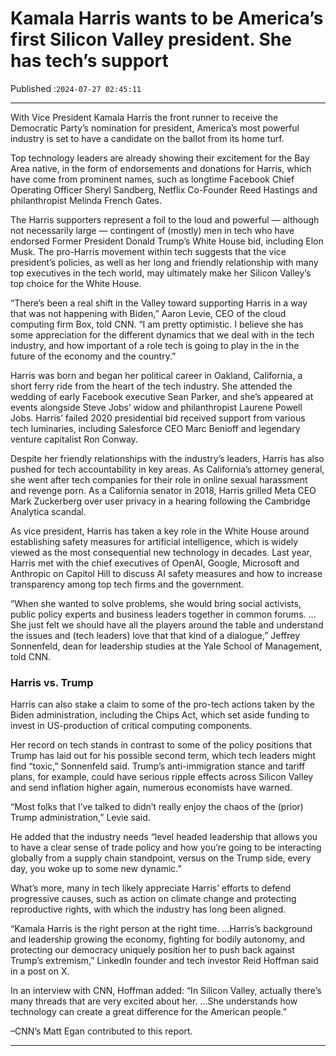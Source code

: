 # Kamala Harris wants to be America’s first Silicon Valley president. She has tech’s support

Published :`2024-07-27 02:45:11`

---

With Vice President Kamala Harris the front runner to receive the Democratic Party’s nomination for president, America’s most powerful industry is set to have a candidate on the ballot from its home turf.

Top technology leaders are already showing their excitement for the Bay Area native, in the form of endorsements and donations for Harris, which have come from prominent names, such as longtime Facebook Chief Operating Officer Sheryl Sandberg, Netflix Co-Founder Reed Hastings and philanthropist Melinda French Gates.

The Harris supporters represent a foil to the loud and powerful — although not necessarily large — contingent of (mostly) men in tech who have endorsed Former President Donald Trump’s White House bid, including Elon Musk. The pro-Harris movement within tech suggests that the vice president’s policies, as well as her long and friendly relationship with many top executives in the tech world, may ultimately make her Silicon Valley’s top choice for the White House.

“There’s been a real shift in the Valley toward supporting Harris in a way that was not happening with Biden,” Aaron Levie, CEO of the cloud computing firm Box, told CNN. “I am pretty optimistic. I believe she has some appreciation for the different dynamics that we deal with in the tech industry, and how important of a role tech is going to play in the in the future of the economy and the country.”

Harris was born and began her political career in Oakland, California, a short ferry ride from the heart of the tech industry. She attended the wedding of early Facebook executive Sean Parker, and she’s appeared at events alongside Steve Jobs’ widow and philanthropist Laurene Powell Jobs. Harris’ failed 2020 presidential bid received support from various tech luminaries, including Salesforce CEO Marc Benioff and legendary venture capitalist Ron Conway.

Despite her friendly relationships with the industry’s leaders, Harris has also pushed for tech accountability in key areas. As California’s attorney general, she went after tech companies for their role in online sexual harassment and revenge porn. As a California senator in 2018, Harris grilled Meta CEO Mark Zuckerberg over user privacy in a hearing following the Cambridge Analytica scandal.

As vice president, Harris has taken a key role in the White House around establishing safety measures for artificial intelligence, which is widely viewed as the most consequential new technology in decades. Last year, Harris met with the chief executives of OpenAI, Google, Microsoft and Anthropic on Capitol Hill to discuss AI safety measures and how to increase transparency among top tech firms and the government.

“When she wanted to solve problems, she would bring social activists, public policy experts and business leaders together in common forums. …She just felt we should have all the players around the table and understand the issues and (tech leaders) love that that kind of a dialogue,” Jeffrey Sonnenfeld, dean for leadership studies at the Yale School of Management, told CNN.

### Harris vs. Trump

Harris can also stake a claim to some of the pro-tech actions taken by the Biden administration, including the Chips Act, which set aside funding to invest in US-production of critical computing components.

Her record on tech stands in contrast to some of the policy positions that Trump has laid out for his possible second term, which tech leaders might find “toxic,” Sonnenfeld said. Trump’s anti-immigration stance and tariff plans, for example, could have serious ripple effects across Silicon Valley and send inflation higher again, numerous economists have warned.

“Most folks that I’ve talked to didn’t really enjoy the chaos of the (prior) Trump administration,” Levie said.

He added that the industry needs “level headed leadership that allows you to have a clear sense of trade policy and how you’re going to be interacting globally from a supply chain standpoint, versus on the Trump side, every day, you woke up to some new dynamic.”

What’s more, many in tech likely appreciate Harris’ efforts to defend progressive causes, such as action on climate change and protecting reproductive rights, with which the industry has long been aligned.

“Kamala Harris is the right person at the right time.  …Harris’s background and leadership growing the economy, fighting for bodily autonomy, and protecting our democracy uniquely position her to push back against Trump’s extremism,” LinkedIn founder and tech investor Reid Hoffman said in a post on X.

In an interview with CNN, Hoffman added: “In Silicon Valley, actually there’s many threads that are very excited about her. …She understands how technology can create a great difference for the American people.”

–CNN’s Matt Egan contributed to this report.

---

